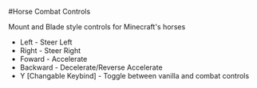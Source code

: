 #Horse Combat Controls

Mount and Blade style controls for Minecraft's horses

- Left - Steer Left
- Right - Steer Right
- Foward - Accelerate
- Backward - Decelerate/Reverse Accelerate
- Y [Changable Keybind] - Toggle between vanilla and combat controls